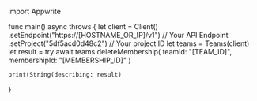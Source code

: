import Appwrite

func main() async throws {
    let client = Client()
      .setEndpoint("https://[HOSTNAME_OR_IP]/v1") // Your API Endpoint
      .setProject("5df5acd0d48c2") // Your project ID
    let teams = Teams(client)
    let result = try await teams.deleteMembership(
        teamId: "[TEAM_ID]",
        membershipId: "[MEMBERSHIP_ID]"
    )

    print(String(describing: result)
}
